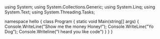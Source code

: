 using System;
using System.Collections.Generic;
using System.Linq;
using System.Text;
using System.Threading.Tasks;

namespace hello
{
    class Program
    {
        static void Main(string[] args)
        {
            Console.WriteLine("Show me the money Honey!");
            Console.WriteLine("Yo Dog");
            Console.Writeline("I heard you like code")
        }
    }
}

